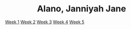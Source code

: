 <html>
<head>
  <title>Mini Page with Table and Contact Form</title>
</head>
<body>

  <h1 style="text-align: center;">Alano, Janniyah Jane</h1>
  <a class="btn btn-default btn-lg" href="WK1_JJTA.pdf">Week 1</a>
  <a class="btn btn-default btn-lg" href="WK2_JJTA.pdf">Week 2</a>
  <a class="btn btn-default btn-lg" href="WK2_JJTA.pdf">Week 3</a>
  <a class="btn btn-default btn-lg" href="WK2_JJTA.pdf">Week 4</a>
  <a class="btn btn-default btn-lg" href="WK2_JJTA.pdf">Week 5</a>
  
</body>
</html>
